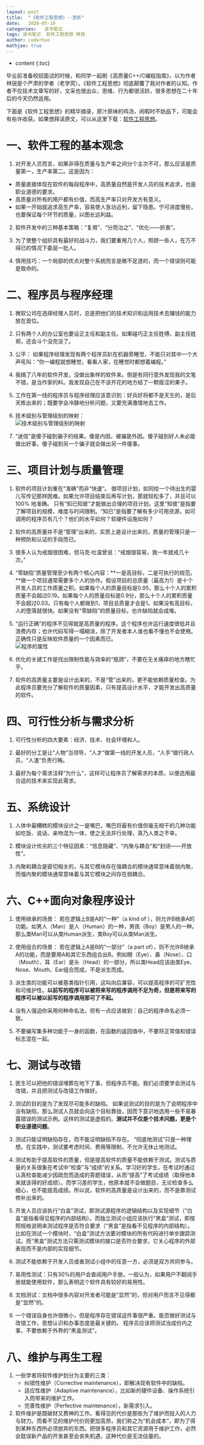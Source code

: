 ```yaml
---
layout: post  
title:  "《软件工程思想》--赏析"  
date:   2020-05-10  
categories:   读书笔记
tags: 读书笔记  软件工程思想 林锐
author: coderhuo  
mathjax: true
---
```


* content
{:toc}  

毕业前准备校招面试的时候，和同学一起刷《高质量C++/C编程指南》，以为作者林锐是个严肃的学者（老学究）。《软件工程思想》彻底颠覆了我对作者的认知。作者不仅技术文章写的好，文采也很出众，思维、行为都很活跃，很多思想在二十年后的今天仍然适用。  

下面是《软件工程思想》的精华摘录，原汁原味的鸡汤，闲暇时不妨品下，可能会有些许收获。如果想拜读原文，可以从这里下载：[软件工程思想](http://data.coderhuo.tech/books/tech/%E8%BD%AF%E4%BB%B6%E5%B7%A5%E7%A8%8B%E6%80%9D%E6%83%B3/)。





# 一、软件工程的基本观念 #

1. 对开发人员而言，如果非得在质量与生产率之间分个主次不可，那么应该是质量第一，生产率第二。这是因为：  
  - 质量直接体现在软件的每段程序中，高质量自然是开发人员的技术追求，也是职业道德的要求。
  - 高质量对所有的用户都有价值，而高生产率只对开发方有意义。
  - 如果一开始就追求高生产率，容易使人急功近利，留下隐患。宁可进度慢些，也要保证每个环节的质量，以图长远利益。

2. 软件开发中的三种基本策略：“复用”、“分而治之”、“优化——折衷”。  

3. 为了使整个组织具有最好的战斗力，我们要重用几个人，照顾一些人，在万不得已的情况下委屈一批人。  

4. 慎用技巧：一个局部的优点对整个系统而言是微不足道的，而一个错误则可能是致命的。  

# 二、程序员与程序经理 #

1. 微软公司在选择经理人员时，总是把他们的技术知识和运用技术去赚钱的能力放在首位。  

2. 只有两个人的办公室也要设正主任和副主任。如果碰巧正主任姓傅，副主任姓郑，还会斗个没完没了。  

3. 公平： 如果程序经理发现有两个程序员趴在机器旁睡觉，不能只对其中一个大声吼叫：“你一编程就想睡觉，看看人家，在睡觉时都想着编程。”  

4. 我搞了八年的软件开发，没做出象样的软件来。倒是有同行意外发现我的文笔不错，是当作家的料。我发现自己在不该开花的地方结了一颗瘦涩的果子。

5. 工作在第一线的程序员与程序经理应该意识到：好兵好将都不是天生的，是后天练出来的；既要学会冷静地分析问题，又要充满激情地去工作。  

6. 技术级别与管理级别的映射：  
![技术级别与管理级别的映射](http://data.coderhuo.tech/blog/software_project_linrui/tech_manager_level_map.png)

7. “迷信”是傻子碰到骗子的结果。傻是内因，被骗是外因。傻子碰到好人未必能做出好事，傻子碰到另一个骗子就会做出另一件傻事。

# 三、项目计划与质量管理 #

1. 软件的项目计划重在“准确”而非“快速”。 做项目计划，如同给一个待出生的婴儿写传记那样困难。如果允许项目结束后再写计划，那就轻松多了，并且可以100% 地准确。 只有“知已知彼”才能做出合理的项目计划。这里“知彼”是指要了解项目的规模、难度与时间限制。“知已”是指要了解有多少可用资源，如可调用的程序员有几个？他们的水平如何？软硬件设施如何？  

2. 软件的高质量并不是“管理”出来的，实质上是设计出来的，质量的管理只是一种预防和认证的手段而已。  

3. 很多人认为戒烟很困难，但马克·吐温曾说：“戒烟很容易，我一年就戒几十次。”  


4. “零缺陷”质量管理至少有两个核心内容：**一是高目标，二是可执行的规范。**做一个项目通常需要多个人的协作。假设项目的总质量（最高为1）是十个开发人员的工作质量之积。如果每个人的质量目标是0.95，那么十个人的累积质量不会超过0.19。如果每个人的质量目标是0.9分，那么十个人的累积质量不会超过0.03。只有每个人都做到1，项目总质量才会是1。如果没有高目标，人的堕落就很快。如果没有“零缺陷”的质量目标，也许缺陷就会成堆。  


5. “运行正确”的程序不见得就是高质量的程序。这个程序也许运行速度很低并且浪费内存；也许代码写得一塌糊涂，除了开发者本人谁也看不懂也不会使用。正确性只是反映软件质量的一个因素而已。  
![程序的属性](http://data.coderhuo.tech/blog/software_project_linrui/software_property.png)

6. 优化的关键工作是找出限制性能与效率的“瓶颈”，不要在无关痛痒的地方瞎忙乎。  


7. 软件的高质量主要是设计出来的，不是“管”出来的，更不能依赖质量检查。为此程序员要充分了解软件的质量因素，只有提高设计水平，才能开发出高质量的软件。

# 四、可行性分析与需求分析 #

1. 可行性分析的四大要素：经济、技术、社会环境和人。

2. 最好的分工是让“人物”当领导，“人才”做第一线的开发人员，“人手”做行政人员，“人渣”负责行贿。  

3. 最好为每个需求注释“为什么”，这样可让程序员了解需求的本质，以便选用最合适的技术来实现此需求。

# 五、系统设计 #

1. 人体中最糟糕的模块设计之一是嘴巴，嘴巴将最有价值但毫无相干的几种功能如吃饭、说话、亲吻混为一体，使之无法并行处理，真乃人类之不幸。  

2. 模块设计优劣的三个特征因素：“信息隐藏”、“内聚与耦合”和“封闭——开放性”。  

3. 内聚和耦合是密切相关的，与其它模块存在强耦合的模块通常意味着弱内聚，而强内聚的模块通常意味着与其它模块之间存在弱耦合。  

# 六、C++面向对象程序设计 #  

1. 使用继承的场景： 若在逻辑上B是A的“一种”（a kind of ），则允许B继承A的功能。如男人（Man）是人（Human）的一种，男孩（Boy）是男人的一种。那么类Man可以从类Human派生，类Boy可以从类Man派生。  

2. 使用组合的场景： 若在逻辑上A是B的“一部分”（a part of），则不允许B继承A的功能，而是要用A和其它东西组合出B。例如眼（Eye）、鼻（Nose）、口（Mouth）、耳（Ear）是头（Head）的一部分，所以类Head应该由类Eye、Nose、Mouth、Ear组合而成，不是派生而成。  

3. 派生类的功能可以被基类指针引用，这叫向后兼容，可以提高程序的可扩充性和可维护性。**以前写的程序可以被将来写的程序调用不足为奇，但是将来写的程序可以被以前写的程序调用那可了不起。**  

4. 没有人强迫你采用何种命名法，但有一点应该做到：自己的程序命名必须一致。  

5. 不要编写集多种功能于一身的函数，在函数的返回值中，不要将正常值和错误标志混在一起。  

# 七、测试与改错 #  

1. 医生可以把他的错误埋葬在地下了事，但程序员不能。我们必须要学会测试与改错，并且把测试与改错工作做好。  

2. 测试的目的是为了发现尽可能多的缺陷。 如果说测试的目的是为了说明程序中没有缺陷，那么测试人员就会向这个目标靠拢，因而下意识地选用一些不易暴露错误的测试示例。这样的测试是虚假的。**测试并不仅是个技术问题，更是个职业道德问题**。  

3. 测试只能证明缺陷存在，而不能证明缺陷不存在。 “彻底地测试”只是一种理想。在实践中，测试要考虑时间、费用等限制，不允许无休止地测试。  

4. 测试有助于提高软件的质量，但是提高软件的质量不能依赖于测试。测试与质量的关系很象在考试中“检查”与“成绩”的关系。学习好的学生，在考试时通过认真检查能减少因疏忽而造成的答题错误，从而“提高”了考试成绩（取得他本来就该得的好成绩）。而学习差的学生，他原本就不会做题目，无论检查多么细心，也不能提高成绩。所以说，软件的高质量是设计出来的，而不是靠测试修补出来的。  

5. 开发人员应该执行“白盒”测试，即测试源程序的逻辑结构以及实现细节（“白盒”是指看得见程序的内部结构）。而独立测试小组应该执行“黑盒”测试，即按照规格说明来测试程序是否符合要求（“黑盒”是指看不见程序的内部结构）。比如在测试一个模块时，“白盒”测试方法要对模块的所有代码进行单步跟踪测试。而“黑盒”测试方法只需测试模块的接口是否符合要求，它关心程序的外部表现而不是内部的实现细节。  

6. 测试不能依赖于开发人员或者测试小组中的任意一方，必须是双方共同参与。  

32. 易用性测试：只有30%的用户会查阅用户手册。一般认为，如果用户不翻阅手册就能使用软件，那么表明这个软件具有较好的易用性。  

33. 文档测试：文档中很多内容对开发者可能是“显然”的，但对用户而言不见得都是“显然”的。  

34. 一个错误自身也许很微小，但是程序存在错误这件事很严重。能否做好测试与改错工作，思想认识和办事态度是最关键的。 程序员应该把测试当成份内之事，不要依赖于外界的“黑盒测试”。  

# 八、维护与再生工程 #  

1. 一些学者将软件维护划分为主要的三类：
   - 纠错性维护（Corrective maintenance），即解决现有软件中的缺陷。
   - 适应性维护（Adaptive maintenance），比如新的硬件设备、操作系统引入而带来的维护工作。
   - 完善性维护（Perfective maintenance），新需求引入。
2. 软件维护是既破财又费神的工作。看得见的代价是那些为了维护而投入的人力与财力。而看不见的维护代价则更加高昂，我们称之为“机会成本”，即为了得到某种东西所必须放弃的东西。把很多程序员和其它资源用于维护工作，必然会耽误新产品的开发甚至会丧失机遇，这种代价是无法估量的。
